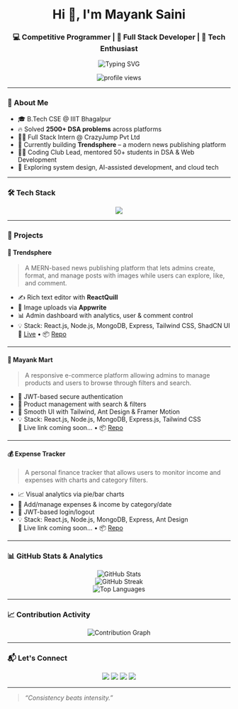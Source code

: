 <h1 align="center">Hi 👋, I'm Mayank Saini</h1>
<h3 align="center">💻 Competitive Programmer | 🔧 Full Stack Developer | 🧠 Tech Enthusiast</h3>

<p align="center">
  <img src="https://readme-typing-svg.herokuapp.com?font=Fira+Code&size=20&pause=1000&color=F70000&center=true&vCenter=true&width=500&lines=Tech-savvy+problem+solver+%F0%9F%A7%91%E2%80%8D%F0%9F%92%BB;2500%2B+DSA+Problems+Solved+%F0%9F%92%8E;Building+full-stack+web+apps+with+MERN+%F0%9F%94%A5;Passionate+about+clean+UIs+%26+open+source" alt="Typing SVG" />
</p>

<p align="center">
  <img src="https://komarev.com/ghpvc/?username=Mayank9166&label=Profile%20views&color=blue&style=flat" alt="profile views" />
</p>

---

### 🧠 About Me

- 🎓 B.Tech CSE @ IIIT Bhagalpur  
- 🔥 Solved **2500+ DSA problems** across platforms  
- 👨‍💻 Full Stack Intern @ CrazyJump Pvt Ltd  
- 🚀 Currently building **Trendsphere** – a modern news publishing platform  
- 🧑‍🏫 Coding Club Lead, mentored 50+ students in DSA & Web Development  
- 🌱 Exploring system design, AI-assisted development, and cloud tech  

---

### 🛠️ Tech Stack

<p align="center">
  <img src="https://skillicons.dev/icons?i=cpp,js,ts,react,reactnative,nodejs,express,mongodb,mysql,firebase,tailwind,figma,postman,git,vscode" />
</p>

---

### 🚀 Projects

#### 📰 **Trendsphere**
> A MERN-based news publishing platform that lets admins create, format, and manage posts with images while users can explore, like, and comment.

- ✍️ Rich text editor with **ReactQuill**
- 📸 Image uploads via **Appwrite**
- 📊 Admin dashboard with analytics, user & comment control
- 💡 Stack: React.js, Node.js, MongoDB, Express, Tailwind CSS, ShadCN UI  
🔗 [Live](https://trendsphere-second.onrender.com) • 📦 [Repo](https://github.com/Mayank9166/TrendSphere)

---

#### 🛒 **Mayank Mart**
> A responsive e-commerce platform allowing admins to manage products and users to browse through filters and search.

- 👤 JWT-based secure authentication
- 🛒 Product management with search & filters
- 💅 Smooth UI with Tailwind, Ant Design & Framer Motion
- 💡 Stack: React.js, Node.js, MongoDB, Express.js, Tailwind CSS  
🔗 Live link coming soon... • 📦 [Repo](https://github.com/Mayank9166/mayank-mart)

---

#### 💰 **Expense Tracker**
> A personal finance tracker that allows users to monitor income and expenses with charts and category filters.

- 📈 Visual analytics via pie/bar charts
- 🧾 Add/manage expenses & income by category/date
- 🔐 JWT-based login/logout
- 💡 Stack: React.js, Node.js, MongoDB, Express, Ant Design  
🔗 Live link coming soon... • 📦 [Repo](https://github.com/Mayank9166/Expense-Tracking)

---

### 📊 GitHub Stats & Analytics

<p align="center">
  <img src="https://github-readme-stats.vercel.app/api?username=Mayank9166&show_icons=true&theme=radical" alt="GitHub Stats" />
  <br />
  <img src="https://github-readme-streak-stats.herokuapp.com?user=Mayank9166&theme=radical" alt="GitHub Streak" />
  <br />
  <img src="https://github-readme-stats.vercel.app/api/top-langs/?username=Mayank9166&layout=compact&theme=radical" alt="Top Languages" />
</p>

---

### 📈 Contribution Activity

<p align="center">
  <img src="https://github-readme-activity-graph.vercel.app/graph?username=Mayank9166&theme=react-dark&hide_border=true&area=true" alt="Contribution Graph" />
</p>

---

### 📬 Let's Connect

<p align="center">
  <a href="mailto:mayanksaini.dev@gmail.com"><img src="https://img.shields.io/badge/Gmail-red?style=for-the-badge&logo=gmail&logoColor=white" /></a>
  <a href="tel:+919876543210"><img src="https://img.shields.io/badge/Phone-Call-blue?style=for-the-badge&logo=phone&logoColor=white" /></a>
  <a href="https://www.linkedin.com/in/mayank-saini-9166/"><img src="https://img.shields.io/badge/LinkedIn-blue?style=for-the-badge&logo=linkedin&logoColor=white" /></a>
  <a href="https://github.com/Mayank9166"><img src="https://img.shields.io/badge/GitHub-black?style=for-the-badge&logo=github&logoColor=white" /></a>
</p>

---

> _“Consistency beats intensity.”_
